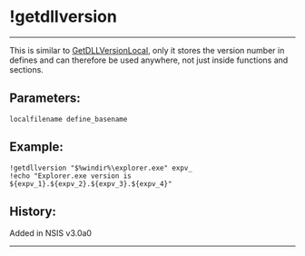 # !getdllversion

---

This is similar to [GetDLLVersionLocal][1], only it stores the version number in defines and can therefore be used anywhere, not just inside functions and sections.

## Parameters:

    localfilename define_basename

## Example:

	!getdllversion "$%windir%\explorer.exe" expv_
	!echo "Explorer.exe version is ${expv_1}.${expv_2}.${expv_3}.${expv_4}"

## History:

Added in NSIS v3.0a0

---

[1]: GetDLLVersionLocal.md